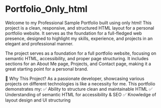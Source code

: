 # Portfolio_Only_html
Welcome to my Professional Sample Portfolio built using only html! This project is a clean, responsive, and structured HTML layout for a personal portfolio website. It serves as the foundation for a full-fledged web presence, designed to highlight my skills, experience, and projects in an elegant and professional manner.

The project serves as a foundation for a full portfolio website, focusing on semantic HTML, accessibility, and proper page structuring. It includes sections for an About Me page, Projects, and Contact page, making it a great starting point for a personal brand.

🌟 Why This Project?
As a passionate developer, showcasing various projects on different technologies is like a necessity for me. This portfolio demonstrates my:
✅ Ability to structure clean and maintainable HTML
✅ Understanding of semantic HTML for accessibility & SEO
✅ Knowledge of layout design and UI structuring
